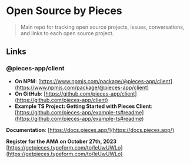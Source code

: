 # Open Source by Pieces

> Main repo for tracking open source projects, issues, conversations, and links to each open source project.

## Links

### @pieces-app/client
- **On NPM**: [https://www.npmjs.com/package/@pieces-app/client](https://www.npmjs.com/package/@pieces-app/client)
- **On GitHub**: [https://github.com/pieces-app/client](https://github.com/pieces-app/client)
- **Example TS Project: Getting Started with Pieces Client**: [https://github.com/pieces-app/example-ts#readme](https://github.com/pieces-app/example-ts#readme)

**Documentation**: [https://docs.pieces.app/](https://docs.pieces.app/)

**Register for the AMA on October 27th, 2023** [https://getpieces.typeform.com/to/leUwUWLo](https://getpieces.typeform.com/to/leUwUWLo)



